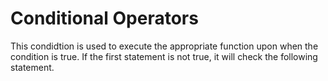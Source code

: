 # Conditional Operators

This condidtion is used to execute the appropriate function upon when the condition is true. If the first statement is not true, it will check the following statement.